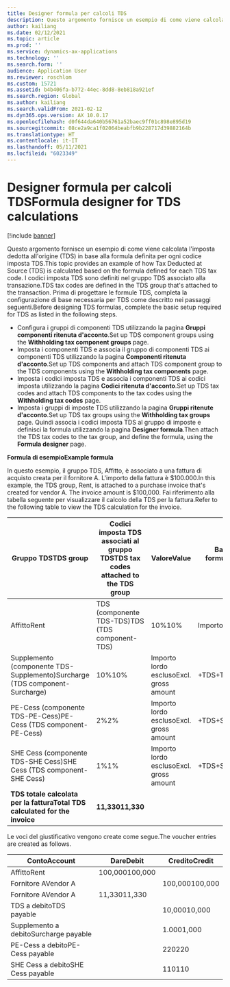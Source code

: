 ```yaml
---
title: Designer formula per calcoli TDS
description: Questo argomento fornisce un esempio di come viene calcolata l'imposta dedotta all'origine (TDS) in base alla formula definita per ogni codice imposta TDS nel gruppo TDS associato alla transazione.
author: kailiang
ms.date: 02/12/2021
ms.topic: article
ms.prod: ''
ms.service: dynamics-ax-applications
ms.technology: ''
ms.search.form: ''
audience: Application User
ms.reviewer: roschlom
ms.custom: 15721
ms.assetid: b4b406fa-b772-44ec-8dd8-8eb818a921ef
ms.search.region: Global
ms.author: kailiang
ms.search.validFrom: 2021-02-12
ms.dyn365.ops.version: AX 10.0.17
ms.openlocfilehash: d0f644da640b56761a52baec9ff01c898e895d19
ms.sourcegitcommit: 08ce2a9ca1f02064beabfb9b228717d39882164b
ms.translationtype: HT
ms.contentlocale: it-IT
ms.lasthandoff: 05/11/2021
ms.locfileid: "6023349"
---
```

# <a name="formula-designer-for-tds-calculations"></a><span data-ttu-id="0d8aa-103">Designer formula per calcoli TDS</span><span class="sxs-lookup"><span data-stu-id="0d8aa-103">Formula designer for TDS calculations</span></span>

[!include [banner](../includes/banner.md)]

<span data-ttu-id="0d8aa-104">Questo argomento fornisce un esempio di come viene calcolata l'imposta dedotta all'origine (TDS) in base alla formula definita per ogni codice imposta TDS.</span><span class="sxs-lookup"><span data-stu-id="0d8aa-104">This topic provides an example of how Tax Deducted at Source (TDS) is calculated based on the formula defined for each TDS tax code.</span></span> <span data-ttu-id="0d8aa-105">I codici imposta TDS sono definiti nel gruppo TDS associato alla transazione.</span><span class="sxs-lookup"><span data-stu-id="0d8aa-105">TDS tax codes are defined in the TDS group that's attached to the transaction.</span></span> <span data-ttu-id="0d8aa-106">Prima di progettare le formule TDS, completa la configurazione di base necessaria per TDS come descritto nei passaggi seguenti.</span><span class="sxs-lookup"><span data-stu-id="0d8aa-106">Before designing TDS formulas, complete the basic setup required for TDS as listed in the following steps.</span></span> 

- <span data-ttu-id="0d8aa-107">Configura i gruppi di componenti TDS utilizzando la pagina **Gruppi componenti ritenuta d'acconto**.</span><span class="sxs-lookup"><span data-stu-id="0d8aa-107">Set up TDS component groups using the **Withholding tax component groups** page.</span></span> 
- <span data-ttu-id="0d8aa-108">Imposta i componenti TDS e associa il gruppo di componenti TDS ai componenti TDS utilizzando la pagina **Componenti ritenuta d'acconto**.</span><span class="sxs-lookup"><span data-stu-id="0d8aa-108">Set up TDS components and attach TDS component group to the TDS components using the **Withholding tax components** page.</span></span> 
- <span data-ttu-id="0d8aa-109">Imposta i codici imposta TDS e associa i componenti TDS ai codici imposta utilizzando la pagina **Codici ritenuta d'acconto**.</span><span class="sxs-lookup"><span data-stu-id="0d8aa-109">Set up TDS tax codes and attach TDS components to the tax codes using the **Withholding tax codes** page.</span></span> 
- <span data-ttu-id="0d8aa-110">Imposta i gruppi di imposte TDS utilizzando la pagina **Gruppi ritenute d'acconto**.</span><span class="sxs-lookup"><span data-stu-id="0d8aa-110">Set up TDS tax groups using the **Withholding tax groups** page.</span></span> <span data-ttu-id="0d8aa-111">Quindi associa i codici imposta TDS al gruppo di imposte e definisci la formula utilizzando la pagina **Designer formula**.</span><span class="sxs-lookup"><span data-stu-id="0d8aa-111">Then attach the TDS tax codes to the tax group, and define the formula, using the **Formula designer** page.</span></span> 

<span data-ttu-id="0d8aa-112">**Formula di esempio**</span><span class="sxs-lookup"><span data-stu-id="0d8aa-112">**Example formula**</span></span>

<span data-ttu-id="0d8aa-113">In questo esempio, il gruppo TDS, Affitto, è associato a una fattura di acquisto creata per il fornitore A. L'importo della fattura è $100.000.</span><span class="sxs-lookup"><span data-stu-id="0d8aa-113">In this example, the TDS group, Rent, is attached to a purchase invoice that's created for vendor A. The invoice amount is $100,000.</span></span> <span data-ttu-id="0d8aa-114">Fai riferimento alla tabella seguente per visualizzare il calcolo della TDS per la fattura.</span><span class="sxs-lookup"><span data-stu-id="0d8aa-114">Refer to the following table to view the TDS calculation for the invoice.</span></span>

| <span data-ttu-id="0d8aa-115">Gruppo TDS</span><span class="sxs-lookup"><span data-stu-id="0d8aa-115">TDS  group</span></span>                                                   | <span data-ttu-id="0d8aa-116">Codici imposta TDS associati al gruppo TDS</span><span class="sxs-lookup"><span data-stu-id="0d8aa-116">TDS tax codes attached to the TDS group</span></span> | <span data-ttu-id="0d8aa-117">Valore</span><span class="sxs-lookup"><span data-stu-id="0d8aa-117">Value</span></span>              | <span data-ttu-id="0d8aa-118">Base imponibile (Designer formula)</span><span class="sxs-lookup"><span data-stu-id="0d8aa-118">Taxable basis  (Formula designer)</span></span> | <span data-ttu-id="0d8aa-119">Espressione di calcolo (Designer formula)</span><span class="sxs-lookup"><span data-stu-id="0d8aa-119">Calculation expression  (Formula designer)</span></span> | <span data-ttu-id="0d8aa-120">Imponibile</span><span class="sxs-lookup"><span data-stu-id="0d8aa-120">Base amount</span></span> | <span data-ttu-id="0d8aa-121">Importo TDS calcolato</span><span class="sxs-lookup"><span data-stu-id="0d8aa-121">Calculated TDS amount</span></span> |
| ------------------------------------------------------------ | --------------------------------------- | ------------------ | --------------------------------- | :----------------------------------------: | ----------- | --------------------- |
| <span data-ttu-id="0d8aa-122">Affitto</span><span class="sxs-lookup"><span data-stu-id="0d8aa-122">Rent</span></span>                                                         | <span data-ttu-id="0d8aa-123">TDS  (componente TDS-TDS)</span><span class="sxs-lookup"><span data-stu-id="0d8aa-123">TDS  (TDS component-TDS)</span></span>                | <span data-ttu-id="0d8aa-124">10%</span><span class="sxs-lookup"><span data-stu-id="0d8aa-124">10%</span></span>                | <span data-ttu-id="0d8aa-125">Importo lordo</span><span class="sxs-lookup"><span data-stu-id="0d8aa-125">Gross amount</span></span>                      |                                            | <span data-ttu-id="0d8aa-126">100,000</span><span class="sxs-lookup"><span data-stu-id="0d8aa-126">100,000</span></span>      | <span data-ttu-id="0d8aa-127">10,000</span><span class="sxs-lookup"><span data-stu-id="0d8aa-127">10,000</span></span>                 |
| <span data-ttu-id="0d8aa-128">Supplemento (componente TDS-Supplemento)</span><span class="sxs-lookup"><span data-stu-id="0d8aa-128">Surcharge  (TDS component-Surcharge)</span></span>                         | <span data-ttu-id="0d8aa-129">10%</span><span class="sxs-lookup"><span data-stu-id="0d8aa-129">10%</span></span>                                     | <span data-ttu-id="0d8aa-130">Importo lordo escluso</span><span class="sxs-lookup"><span data-stu-id="0d8aa-130">Excl. gross amount</span></span> | <span data-ttu-id="0d8aa-131">+TDS</span><span class="sxs-lookup"><span data-stu-id="0d8aa-131">+TDS</span></span>                              |                   <span data-ttu-id="0d8aa-132">10000</span><span class="sxs-lookup"><span data-stu-id="0d8aa-132">10000</span></span>                    | <span data-ttu-id="0d8aa-133">1.000</span><span class="sxs-lookup"><span data-stu-id="0d8aa-133">1,000</span></span>        |                       |
| <span data-ttu-id="0d8aa-134">PE-Cess (componente TDS-PE-Cess)</span><span class="sxs-lookup"><span data-stu-id="0d8aa-134">PE-Cess  (TDS component- PE-Cess)</span></span>                            | <span data-ttu-id="0d8aa-135">2%</span><span class="sxs-lookup"><span data-stu-id="0d8aa-135">2%</span></span>                                      | <span data-ttu-id="0d8aa-136">Importo lordo escluso</span><span class="sxs-lookup"><span data-stu-id="0d8aa-136">Excl. gross amount</span></span> | <span data-ttu-id="0d8aa-137">+TDS+Supplemento</span><span class="sxs-lookup"><span data-stu-id="0d8aa-137">+TDS+Surcharge</span></span>                    |                   <span data-ttu-id="0d8aa-138">11000</span><span class="sxs-lookup"><span data-stu-id="0d8aa-138">11000</span></span>                    | <span data-ttu-id="0d8aa-139">220</span><span class="sxs-lookup"><span data-stu-id="0d8aa-139">220</span></span>         |                       |
| <span data-ttu-id="0d8aa-140">SHE Cess (componente TDS-SHE Cess)</span><span class="sxs-lookup"><span data-stu-id="0d8aa-140">SHE Cess  (TDS component- SHE Cess)</span></span>                          | <span data-ttu-id="0d8aa-141">1%</span><span class="sxs-lookup"><span data-stu-id="0d8aa-141">1%</span></span>                                      | <span data-ttu-id="0d8aa-142">Importo lordo escluso</span><span class="sxs-lookup"><span data-stu-id="0d8aa-142">Excl. gross amount</span></span> | <span data-ttu-id="0d8aa-143">+TDS+Supplemento</span><span class="sxs-lookup"><span data-stu-id="0d8aa-143">+TDS+Surcharge</span></span>                    |                   <span data-ttu-id="0d8aa-144">11000</span><span class="sxs-lookup"><span data-stu-id="0d8aa-144">11000</span></span>                    | <span data-ttu-id="0d8aa-145">110</span><span class="sxs-lookup"><span data-stu-id="0d8aa-145">110</span></span>         |                       |
| <span data-ttu-id="0d8aa-146">**TDS** **totale**  **calcolata** **per** **la** **fattura**</span><span class="sxs-lookup"><span data-stu-id="0d8aa-146">**Total** **TDS**  **calculated** **for** **the** **invoice**</span></span> | <span data-ttu-id="0d8aa-147">**11,330**</span><span class="sxs-lookup"><span data-stu-id="0d8aa-147">**11,330**</span></span>                               |                    |                                   |                                            |             |                       |

<span data-ttu-id="0d8aa-148">Le voci del giustificativo vengono create come segue.</span><span class="sxs-lookup"><span data-stu-id="0d8aa-148">The voucher entries are created as follows.</span></span>

| <span data-ttu-id="0d8aa-149">Conto</span><span class="sxs-lookup"><span data-stu-id="0d8aa-149">Account</span></span>           | <span data-ttu-id="0d8aa-150">Dare</span><span class="sxs-lookup"><span data-stu-id="0d8aa-150">Debit</span></span>  | <span data-ttu-id="0d8aa-151">Credito</span><span class="sxs-lookup"><span data-stu-id="0d8aa-151">Credit</span></span> |
| ----------------- | ------ | ------ |
| <span data-ttu-id="0d8aa-152">Affitto</span><span class="sxs-lookup"><span data-stu-id="0d8aa-152">Rent</span></span>              | <span data-ttu-id="0d8aa-153">100,000</span><span class="sxs-lookup"><span data-stu-id="0d8aa-153">100,000</span></span> |        |
| <span data-ttu-id="0d8aa-154">Fornitore A</span><span class="sxs-lookup"><span data-stu-id="0d8aa-154">Vendor A</span></span>          |        | <span data-ttu-id="0d8aa-155">100,000</span><span class="sxs-lookup"><span data-stu-id="0d8aa-155">100,000</span></span> |
| <span data-ttu-id="0d8aa-156">Fornitore A</span><span class="sxs-lookup"><span data-stu-id="0d8aa-156">Vendor A</span></span>          | <span data-ttu-id="0d8aa-157">11,330</span><span class="sxs-lookup"><span data-stu-id="0d8aa-157">11,330</span></span>  |        |
| <span data-ttu-id="0d8aa-158">TDS a debito</span><span class="sxs-lookup"><span data-stu-id="0d8aa-158">TDS payable</span></span>       |        | <span data-ttu-id="0d8aa-159">10,000</span><span class="sxs-lookup"><span data-stu-id="0d8aa-159">10,000</span></span>  |
| <span data-ttu-id="0d8aa-160">Supplemento a debito</span><span class="sxs-lookup"><span data-stu-id="0d8aa-160">Surcharge payable</span></span> |        | <span data-ttu-id="0d8aa-161">1.000</span><span class="sxs-lookup"><span data-stu-id="0d8aa-161">1,000</span></span>   |
| <span data-ttu-id="0d8aa-162">PE-Cess a debito</span><span class="sxs-lookup"><span data-stu-id="0d8aa-162">PE-Cess payable</span></span>   |        | <span data-ttu-id="0d8aa-163">220</span><span class="sxs-lookup"><span data-stu-id="0d8aa-163">220</span></span>    |
| <span data-ttu-id="0d8aa-164">SHE Cess a debito</span><span class="sxs-lookup"><span data-stu-id="0d8aa-164">SHE Cess payable</span></span>  |        | <span data-ttu-id="0d8aa-165">110</span><span class="sxs-lookup"><span data-stu-id="0d8aa-165">110</span></span>    |
